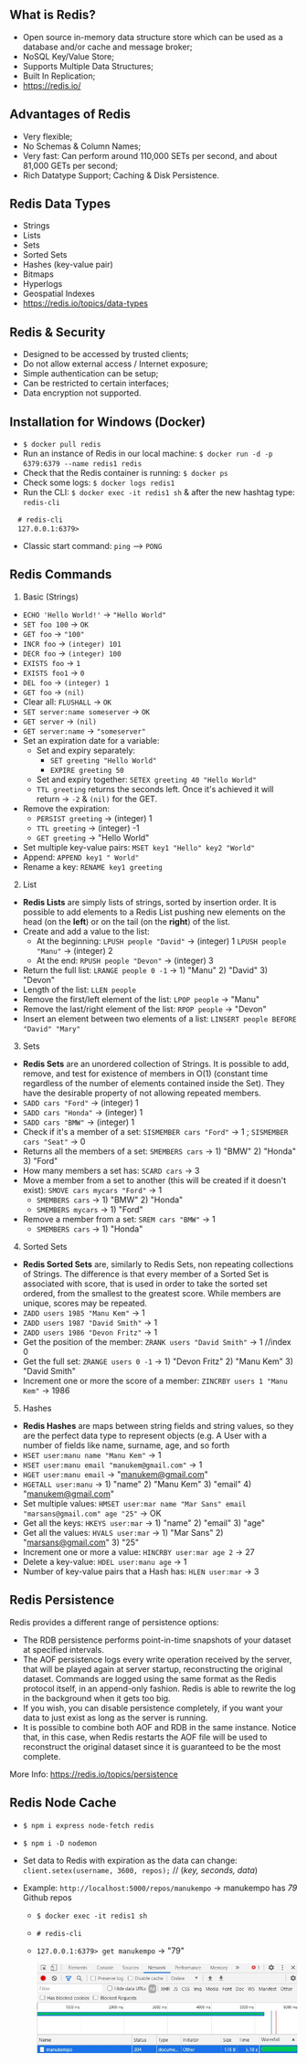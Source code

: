## What is Redis?

- Open source in-memory data structure store which can be used as a database and/or cache and message broker;
- NoSQL Key/Value Store;
- Supports Multiple Data Structures;
- Built In Replication;
- https://redis.io/

## Advantages of Redis

- Very flexible;
- No Schemas & Column Names;
- Very fast: Can perform around 110,000 SETs per second, and about 81,000 GETs per second;
- Rich Datatype Support;
  Caching & Disk Persistence.

## Redis Data Types

- Strings
- Lists
- Sets
- Sorted Sets
- Hashes (key-value pair)
- Bitmaps
- Hyperlogs
- Geospatial Indexes
- https://redis.io/topics/data-types

## Redis & Security

- Designed to be accessed by trusted clients;
- Do not allow external access / Internet exposure;
- Simple authentication can be setup;
- Can be restricted to certain interfaces;
- Data encryption not supported.

## Installation for Windows (Docker)

- `$ docker pull redis`
- Run an instance of Redis in our local machine: `$ docker run -d -p 6379:6379 --name redis1 redis`
- Check that the Redis container is running: `$ docker ps`
- Check some logs: `$ docker logs redis1`
- Run the CLI: `$ docker exec -it redis1 sh` & after the new hashtag type: `redis-cli`

```
  # redis-cli
  127.0.0.1:6379>
```

- Classic start command: `ping` --> `PONG`

## Redis Commands

1. Basic (Strings)

- `ECHO 'Hello World!'` -> `"Hello World"`
- `SET foo 100` -> `OK`
- `GET foo` -> `"100"`
- `INCR foo` -> `(integer) 101`
- `DECR foo` -> `(integer) 100`
- `EXISTS foo` -> `1`
- `EXISTS foo1` -> `0`
- `DEL foo` -> `(integer) 1`
- `GET foo` -> `(nil)`
- Clear all: `FLUSHALL` -> `OK`
- `SET server:name someserver` -> `OK`
- `GET server` -> `(nil)`
- `GET server:name` -> `"someserver"`
- Set an expiration date for a variable:
  - Set and expiry separately:
    - `SET greeting "Hello World"`
    - `EXPIRE greeting 50`
  - Set and expiry together: `SETEX greeting 40 "Hello World"`
  - `TTL greeting` returns the seconds left. Once it's achieved it will return -> `-2` & `(nil)` for the GET.
- Remove the expiration:
  - `PERSIST greeting` -> (integer) 1
  - `TTL greeting` -> (integer) -1
  - `GET greeting` -> "Hello World"
- Set multiple key-value pairs: `MSET key1 "Hello" key2 "World"`
- Append: `APPEND key1 " World"`
- Rename a key: `RENAME key1 greeting`

2. List

- **Redis Lists** are simply lists of strings, sorted by insertion order. It is possible to add elements to a Redis List pushing new elements on the head (on the **left**) or on the tail (on the **right**) of the list.
- Create and add a value to the list:
  - At the beginning:
    `LPUSH people "David"` -> (integer) 1
    `LPUSH people "Manu"` -> (integer) 2
  - At the end:
    `RPUSH people "Devon"` -> (integer) 3
- Return the full list: `LRANGE people 0 -1` -> 1) "Manu" 2) "David" 3) "Devon"
- Length of the list: `LLEN people`
- Remove the first/left element of the list: `LPOP people` -> "Manu"
- Remove the last/right element of the list: `RPOP people` -> "Devon"
- Insert an element between two elements of a list: `LINSERT people BEFORE "David" "Mary"`

3. Sets

- **Redis Sets** are an unordered collection of Strings. It is possible to add, remove, and test for existence of members in O(1) (constant time regardless of the number of elements contained inside the Set). They have the desirable property of not allowing repeated members.
- `SADD cars "Ford"` -> (integer) 1
- `SADD cars "Honda"` -> (integer) 1
- `SADD cars "BMW"` -> (integer) 1
- Check if it's a member of a set: `SISMEMBER cars "Ford"` -> 1 ; `SISMEMBER cars "Seat"` -> 0
- Returns all the members of a set: `SMEMBERS cars` -> 1) "BMW" 2) "Honda" 3) "Ford"
- How many members a set has: `SCARD cars` -> 3
- Move a member from a set to another (this will be created if it doesn't exist): `SMOVE cars mycars "Ford"` -> 1
  - `SMEMBERS cars` -> 1) "BMW" 2) "Honda"
  - `SMEMBERS mycars` -> 1) "Ford"
- Remove a member from a set: `SREM cars "BMW"` -> 1
  - `SMEMBERS cars` -> 1) "Honda"

4. Sorted Sets

- **Redis Sorted Sets** are, similarly to Redis Sets, non repeating collections of Strings. The difference is that every member of a Sorted Set is associated with score, that is used in order to take the sorted set ordered, from the smallest to the greatest score. While members are unique, scores may be repeated.
- `ZADD users 1985 "Manu Kem"` -> 1
- `ZADD users 1987 "David Smith"` -> 1
- `ZADD users 1986 "Devon Fritz"` -> 1
- Get the position of the member: `ZRANK users "David Smith"` -> 1 //index 0
- Get the full set: `ZRANGE users 0 -1` -> 1) "Devon Fritz" 2) "Manu Kem" 3) "David Smith"
- Increment one or more the score of a member: `ZINCRBY users 1 "Manu Kem"` -> 1986

5. Hashes

- **Redis Hashes** are maps between string fields and string values, so they are the perfect data type to represent objects (e.g. A User with a number of fields like name, surname, age, and so forth
- `HSET user:manu name "Manu Kem"` -> 1
- `HSET user:manu email "manukem@gmail.com"` -> 1
- `HGET user:manu email` -> "manukem@gmail.com"
- `HGETALL user:manu` -> 1) "name" 2) "Manu Kem" 3) "email" 4) "manukem@gmail.com"
- Set multiple values: `HMSET user:mar name "Mar Sans" email "marsans@gmail.com" age "25"` -> OK
- Get all the keys: `HKEYS user:mar` -> 1) "name" 2) "email" 3) "age"
- Get all the values: `HVALS user:mar` -> 1) "Mar Sans" 2) "marsans@gmail.com" 3) "25"
- Increment one or more a value: `HINCRBY user:mar age 2` -> 27
- Delete a key-value: `HDEL user:manu age` -> 1
- Number of key-value pairs that a Hash has: `HLEN user:mar` -> 3

## Redis Persistence

Redis provides a different range of persistence options:

- The RDB persistence performs point-in-time snapshots of your dataset at specified intervals.
- The AOF persistence logs every write operation received by the server, that will be played again at server startup, reconstructing the original dataset. Commands are logged using the same format as the Redis protocol itself, in an append-only fashion. Redis is able to rewrite the log in the background when it gets too big.
- If you wish, you can disable persistence completely, if you want your data to just exist as long as the server is running.
- It is possible to combine both AOF and RDB in the same instance. Notice that, in this case, when Redis restarts the AOF file will be used to reconstruct the original dataset since it is guaranteed to be the most complete.

More Info: https://redis.io/topics/persistence

## Redis Node Cache

- `$ npm i express node-fetch redis`
- `$ npm i -D nodemon`
- Set data to Redis with expiration as the data can change: `client.setex(username, 3600, repos);` // (_key, seconds, data_)
- Example: `http://localhost:5000/repos/manukempo` -> manukempo has _79_ Github repos

  - `$ docker exec -it redis1 sh`
  - `# redis-cli`
  - `127.0.0.1:6379> get manukempo` -> "79"

    ![loadingTimeNoCache](/redis-node-cache/images/loadingTimeNoCache.jpg)
